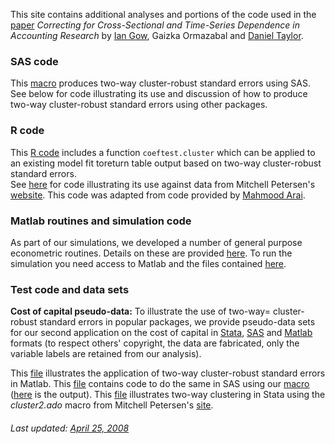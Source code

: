This site contains additional analyses and portions of the code used in the [paper](paper.html) *Correcting for Cross-Sectional and Time-Series Dependence in Accounting Research* by [Ian Gow](https://github.com/iangow),
Gaizka Ormazabal and [Daniel Taylor](http://www.danieltayloranalytics.com).

### SAS code

This [macro](Code/clus2D.sas) produces two-way cluster-robust standard errors using SAS. 
See below for code illustrating its use and discussion of how to produce two-way cluster-robust standard errors using other packages.

### R code

This [R code](Code/cluster2.R) includes a function `coeftest.cluster` which can be applied to an existing model fit toreturn table output based on two-way cluster-robust standard errors.  
See [here](Code/cluster.test.R.html) for code illustrating its use against data from Mitchell Petersen's [website](http://www.kellogg.northwestern.edu/faculty/petersen/htm/).
This code was adapted from code provided by [Mahmood Arai](http://people.su.se/~ma/).

### Matlab routines and simulation code

As part of our simulations, we developed a number of general purpose econometric routines.
Details on these are provided [here](matlab_routines.html). To run the simulation you need access to Matlab and the files contained [here](Code/matlab).

### Test code and data sets

**Cost of capital pseudo-data:** To illustrate the use of two-way= cluster-robust standard errors in popular packages, we provide pseudo-data sets for our second application on the cost of capital in [Stata](Data/CoCdata.dta), [SAS](Data/cocdata.sas7bdat) and [Matlab](Data/CoCdata.mat) formats (to respect others' copyright, the data are fabricated, only the variable labels are retained from our analysis).

This [file](Code/CoC_Matlab.txt) illustrates the application of two-way cluster-robust standard errors in Matlab. 
This [file](Code/Cluster_test.sas) contains code to do the same in SAS using our [macro](Code/clus2D.sas) ([here](Code/Cluster_test.lst) is the output). 
This [file](Code/CoC_Stata.txt) illustrates two-way clustering in Stata using the *cluster2.ado* macro from Mitchell Petersen's [site](http://www.kellogg.northwestern.edu/faculty/petersen/htm/).

###### *Last updated: [April 25, 2008](update.html)*


